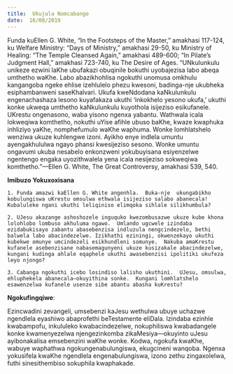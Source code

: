 ```yaml
---
title:  Ukujula Nomcabango
date:  16/08/2019
---
```


Funda kuEllen G. White, “In the Footsteps of the Master,” amakhasi 117-124, ku Welfare Ministry:  “Days of Ministry,” amakhasi 29-50, ku Ministry of Healing: “The Temple Cleansed Again,” amakhasi 489-600; “In Pilate’s Judgment Hall,” amakhasi 723-740, ku The Desire of Ages. “UNkulunkulu unikeze ezwini laKhe ubufakazi obuqinile bokuthi uyobajezisa labo abeqa umthetho waKhe.  Labo abazikhohlisa ngokuthi unomusa omkhulu kangangoba ngeke ehlise izehlulelo phezu kwesoni, badinga-nje ukubheka esiphambanweni saseKhalvari.  Ukufa kweNdodana kaNkulunkulu engenachashaza lesono kuyafakaza ukuthi ‘inkokhelo yesono ukufa,’ ukuthi konke ukweqa umthetho kaNkulunkulu kuyothola isijeziso esikufanele.  UKrestu ongenasono, waba yisono ngenxa yabantu.  Wathwala icala lokweqiwa komthetho, nokuthi uYise afihle ubuso baKhe, kwaze kwaphuka inhliziyo yaKhe, nomphefumulo waKhe waphuma. Wonke lomhlatshelo wenziwa ukuze kuhlengwe izoni. Ayikho enye indlela umuntu ayengakhululwa ngayo phansi kwesijeziso sesono.  Wonke umuntu ongavumi ukuba nesabelo enkonzweni yokubuyisana esiyenzelwe ngentengo engaka uyozithwalela yena icala nesijeziso sokweqiwa komthetho.”—Ellen G. White, The Great Controversy, amakhasi 539, 540.

**Imibuzo Yokuxoxisana**

`1. Funda amazwi kaEllen G. White angenhla.  Buka-nje  ukungabikho kobulungiswa uKrestu omsulwa ethwala isijeziso salabo abanecala!  Kubaluleke ngani ukuthi leliqiniso elimqoka sihlale silikhumbula?`

`2. UJesu akazange ashoshozele inguquko kwezombusazwe ukuze kube khona lolohlobo lombuso akhuluma ngawo.  Umlando ugcwele izindaba ezidabukisayo zabantu abasebenzisa indluzula nengcindezelo, bethi balwela labo abacindezelwe. Izikhathi eziningi, okwenzekayo ukuthi kubekwe omunye umcindezeli esikhundleni somunye.  Nakuba amaKrestu kufanele asebenzisane nabasemagunyeni ukuze kusizakale abacindezelwe, kungani kudinga ahlale eqaphele ukuthi awasebenzisi ipolitiki ukufeza leyo njongo?`

`3. Cabanga ngokuthi icebo losindiso lalisho ukuthini.  UJesu, omsulwa, ehluphekela abanecala—okuyithina sonke.  Kungani lomhlatshelo esawenzelwa kufanele usenze sibe abantu abasha kuKrestu?`

**Ngokufingqiwe**:

Ezincwadini zevangeli, umsebenzi kaJesu wethulwa ubuye uchazwe ngendlela eyashiwo abaprofethi beTestamente eliDala.  Izindaba ezinhle kwabampofu, inkululeko kwabacindezelwe, nokuphiliswa kwabadangele konke kwamenyezelwa njengezinkomba zikaMesiya—okuyinto uJesu ayibonakalisa emsebenzini waKhe wonke.  Kodwa, ngokufa kwaKhe, wabuye waphathwa ngokungenabulungiswa, ekugcineni wanqoba.  Ngenxa yokusifela kwaKhe ngendlela engenabulungiswa, izono zethu zingaxolelwa, futhi sinesithembiso sokuphila kwaphakade.